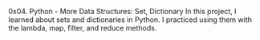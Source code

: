 0x04. Python - More Data Structures: Set, Dictionary
In this project, I learned about sets and dictionaries in Python. I practiced using them with the lambda, map, filter, and reduce methods.
